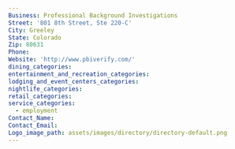 ```yaml
---
Business: Professional Background Investigations
Street: '801 8th Street, Ste 220-C'
City: Greeley
State: Colorado
Zip: 80631
Phone:
Website: 'http://www.pbiverify.com/'
dining_categories:
entertainment_and_recreation_categories:
lodging_and_event_centers_categories:
nightlife_categories:
retail_categories:
service_categories:
  - employment
Contact_Name:
Contact_Email:
Logo_image_path: assets/images/directory/directory-default.png
---
```



